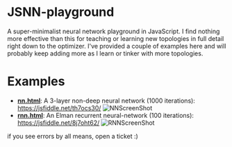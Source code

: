 # JSNN-playground
A super-minimalist neural network playground in JavaScript. I find nothing more effective than this for teaching or learning new topologies in full detail right down to the optimizer. I've provided a couple of examples here and will probably keep adding more as I learn or tinker with more topologies.

# Examples
* **[nn.html](https://raw.githubusercontent.com/toomuchvoltage/JavaScript-Learning/JSNN-playground/master/nn.html)**: A 3-layer non-deep neural network (1000 iterations): https://jsfiddle.net/th7ocs30/
  ![NNScreenShot](https://raw.githubusercontent.com/toomuchvoltage/JavaScript-Learning/JSNN-playground/master/nnscreen.png)
* **[rnn.html](https://raw.githubusercontent.com/toomuchvoltage/JavaScript-Learning/JSNN-playground/master/rnn.html)**: An Elman recurrent neural-network (100 iterations): https://jsfiddle.net/8j7oht62/
  ![RNNScreenShot](https://raw.githubusercontent.com/toomuchvoltage/JavaScript-Learning/JSNN-playground/master/rnnscreen.png)

if you see errors by all means, open a ticket :)
